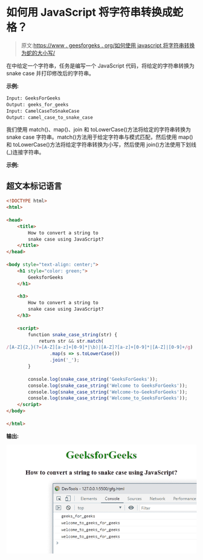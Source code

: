 # 如何用 JavaScript 将字符串转换成蛇格？

> 原文:[https://www . geesforgeks . org/如何使用 javascript 将字符串转换为蛇的大小写/](https://www.geeksforgeeks.org/how-to-convert-a-string-to-snake-case-using-javascript/)

在中给定一个字符串，任务是编写一个 JavaScript 代码，将给定的字符串转换为 snake case 并打印修改后的字符串。

**示例:**

```html
Input: GeeksForGeeks
Output: geeks_for_geeks
Input: CamelCaseToSnakeCase
Output: camel_case_to_snake_case
```

我们使用 match()、map()、join 和 toLowerCase()方法将给定的字符串转换为 snake case 字符串。match()方法用于给定字符串与模式匹配，然后使用 map()和 toLowerCase()方法将给定字符串转换为小写，然后使用 join()方法使用下划线(_)连接字符串。

**示例:**

## 超文本标记语言

```html
<!DOCTYPE html>
<html>

<head>
    <title>
        How to convert a string to
        snake case using JavaScript?
    </title>
</head>

<body style="text-align: center;">
    <h1 style="color: green;">
        GeeksforGeeks
    </h1>

    <h3>
        How to convert a string to
        snake case using JavaScript?
    </h3>

    <script>
        function snake_case_string(str) {
            return str && str.match(
/[A-Z]{2,}(?=[A-Z][a-z]+[0-9]*|\b)|[A-Z]?[a-z]+[0-9]*|[A-Z]|[0-9]+/g)
                .map(s => s.toLowerCase())
                .join('_');
        }

        console.log(snake_case_string('GeeksForGeeks'));
        console.log(snake_case_string('Welcome to GeeksForGeeks'));
        console.log(snake_case_string('Welcome-to-GeeksForGeeks'));
        console.log(snake_case_string('Welcome_to_GeeksForGeeks'));
    </script>
</body>

</html>
```

**输出:**

![](img/bb0b4978cf98b320790218601f32a075.png)